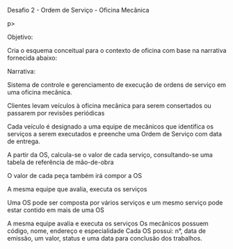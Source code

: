 <p>Desafio 2 - Ordem de Serviço - Oficina Mecânica</p>p>
<p>Objetivo:</p>
<p>Cria o esquema conceitual para o contexto de oficina com base na narrativa fornecida abaixo:</p>
<p>Narrativa:</p>
<p>Sistema de controle e gerenciamento de execução de ordens de serviço em uma oficina mecânica.</p>
<p>Clientes levam veículos à oficina mecânica para serem consertados ou passarem por revisões periódicas</p>
<p>Cada veículo é designado a uma equipe de mecânicos que identifica os serviços a serem executados e preenche uma Ordem de Serviço com data de entrega.</p>
<p>A partir da OS, calcula-se o valor de cada serviço, consultando-se uma tabela de referência de mão-de-obra</p>
<p>O valor de cada peça também irá compor a OS</p>
<p>A mesma equipe que avalia, executa os serviços</p>
<p>Uma OS pode ser composta por vários serviços e um mesmo serviço pode estar contido em mais de uma OS</p>




A mesma equipe avalia e executa os serviços
Os mecânicos possuem código, nome, endereço e especialidade
Cada OS possui: n°, data de emissão, um valor, status e uma data para conclusão dos trabalhos.
